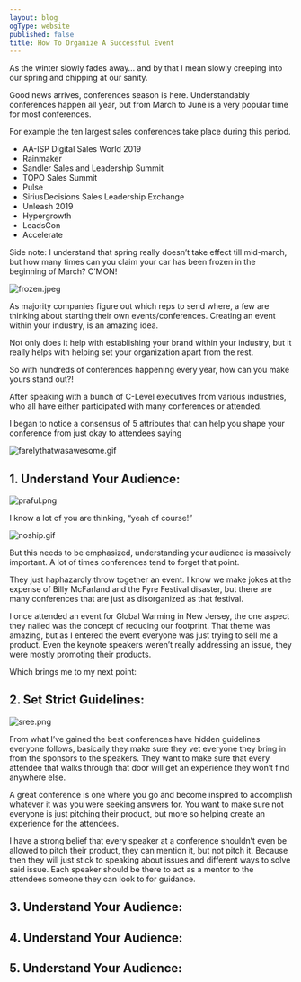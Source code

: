 ```yaml
---
layout: blog
ogType: website
published: false
title: How To Organize A Successful Event
---
```

As the winter slowly fades away… and by that I mean slowly creeping into our spring and chipping at our sanity. 

Good news arrives, conferences season is here. Understandably conferences happen all year, but from March to June is a very popular time for most conferences. 

For example the ten largest sales conferences take place during this period. 

- AA-ISP Digital Sales World 2019 
- Rainmaker
- Sandler Sales and Leadership Summit
- TOPO Sales Summit
- Pulse
- SiriusDecisions Sales Leadership Exchange
- Unleash 2019
- Hypergrowth
- LeadsCon
- Accelerate

Side note: I understand that spring really doesn’t take effect till mid-march, but how many times can you claim your car has been frozen in the beginning of March? C’MON!

![frozen.jpeg](img/frozen.jpeg)

As majority companies figure out which reps to send where, a few are thinking about starting their own events/conferences. Creating an event within your industry, is an amazing idea. 

Not only does it help with establishing your brand within your industry, but it really helps with helping set your organization apart from the rest. 

So with hundreds of conferences happening every year, how can you make yours stand out?! 

After speaking with a bunch of C-Level executives from various industries, who all have either participated with many conferences or attended. 

I began to notice a consensus of 5 attributes that can help you shape your conference from just okay to attendees saying

![farelythatwasawesome.gif](img/farelythatwasawesome.gif)

## 1. Understand Your Audience:

![praful.png](img/praful.png)

I know a lot of you are thinking, “yeah of course!” 

![noship.gif](img/noship.gif)

But this needs to be emphasized, understanding your audience is massively important.  A lot of times conferences tend to forget that point. 

They just haphazardly throw together an event. I know we make jokes at the expense of Billy McFarland and the Fyre Festival disaster, but there are many conferences that are just as disorganized as that festival.  

I once attended an event for Global Warming in New Jersey, the one aspect they nailed was the concept of reducing our footprint. That theme was amazing, but as I entered the event everyone was just trying to sell me a product. Even the keynote speakers weren’t really addressing an issue, they were mostly promoting their products. 

Which brings me to my next point:


## 2. Set Strict Guidelines:

![sree.png](img/sree.png)

From what I’ve gained the best conferences have hidden guidelines everyone follows, basically they make sure they vet everyone they bring in from the sponsors to the speakers. They want to make sure that every attendee that walks through that door will get an experience they won’t find anywhere else. 

A great conference is one where you go and become inspired to accomplish whatever it was you were seeking answers for. You want to make sure not everyone is just pitching their product, but more so helping create an experience for the attendees. 

I have a strong belief that every speaker at a conference shouldn’t even be allowed to pitch their product, they can mention it, but not pitch it. Because then they will just stick to speaking about issues and different ways to solve said issue. Each speaker should be there to act as a mentor to the attendees someone they can look to for guidance. 



## 3. Understand Your Audience:

## 4. Understand Your Audience:

## 5. Understand Your Audience:
